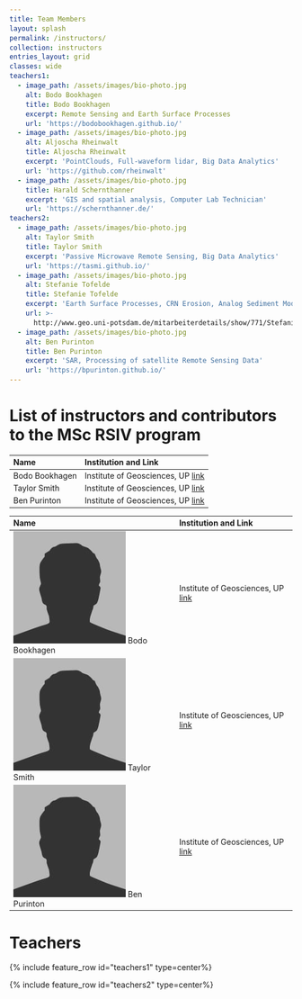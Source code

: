 ```yaml
---
title: Team Members
layout: splash
permalink: /instructors/
collection: instructors
entries_layout: grid
classes: wide
teachers1:
  - image_path: /assets/images/bio-photo.jpg
    alt: Bodo Bookhagen
    title: Bodo Bookhagen
    excerpt: Remote Sensing and Earth Surface Processes
    url: 'https://bodobookhagen.github.io/'
  - image_path: /assets/images/bio-photo.jpg
    alt: Aljoscha Rheinwalt
    title: Aljoscha Rheinwalt
    excerpt: 'PointClouds, Full-waveform lidar, Big Data Analytics'
    url: 'https://github.com/rheinwalt'
  - image_path: /assets/images/bio-photo.jpg
    title: Harald Schernthanner
    excerpt: 'GIS and spatial analysis, Computer Lab Technician'
    url: 'https://schernthanner.de/'
teachers2:
  - image_path: /assets/images/bio-photo.jpg
    alt: Taylor Smith
    title: Taylor Smith
    excerpt: 'Passive Microwave Remote Sensing, Big Data Analytics'
    url: 'https://tasmi.github.io/'
  - image_path: /assets/images/bio-photo.jpg
    alt: Stefanie Tofelde
    title: Stefanie Tofelde
    excerpt: 'Earth Surface Processes, CRN Erosion, Analog Sediment Modeling'
    url: >-
      http://www.geo.uni-potsdam.de/mitarbeiterdetails/show/771/Stefanie_Tofelde.html
  - image_path: /assets/images/bio-photo.jpg
    alt: Ben Purinton
    title: Ben Purinton
    excerpt: 'SAR, Processing of satellite Remote Sensing Data'
    url: 'https://bpurinton.github.io/'
---
```


# List of instructors and contributors to the MSc RSIV program

| Name | Institution and Link |
|:----|:---|
Bodo Bookhagen | Institute of Geosciences, UP [link](https://bodobookhagen.github.io/)
Taylor Smith  | Institute of Geosciences, UP [link](https://tasmi.github.io/)
Ben Purinton  | Institute of Geosciences, UP [link](https://bpurinton.github.io/)

| Name | Institution and Link |
|:----|:---|
![/assets/images/bio-photo.jpg](https://github.com/UP-RS-ESP/msc-rsiv/raw/gh-pages/assets/images/bio-photo.jpg) Bodo Bookhagen | Institute of Geosciences, UP [link](https://bodobookhagen.github.io/)
![/assets/images/bio-photo.jpg](https://github.com/UP-RS-ESP/msc-rsiv/raw/gh-pages/assets/images/bio-photo.jpg) Taylor Smith  | Institute of Geosciences, UP [link](https://tasmi.github.io/)
![/assets/images/bio-photo.jpg](https://github.com/UP-RS-ESP/msc-rsiv/raw/gh-pages/assets/images/bio-photo.jpg) Ben Purinton  | Institute of Geosciences, UP [link](https://bpurinton.github.io/)

# Teachers

{% include feature_row id="teachers1" type=center%}

{% include feature_row id="teachers2" type=center%}
